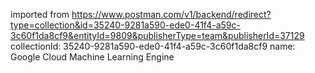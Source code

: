 imported from https://www.postman.com/v1/backend/redirect?type=collection&id=35240-9281a590-ede0-41f4-a59c-3c60f1da8cf9&entityId=9809&publisherType=team&publisherId=37129
collectionId: 35240-9281a590-ede0-41f4-a59c-3c60f1da8cf9
name: Google Cloud Machine Learning Engine